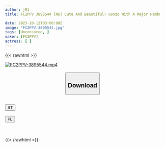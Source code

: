 ```yaml
---
author: j91
title: FC2PPV 3895544 [No] Cute And Beautiful! Gonzo With A Major Hamburger Shop Employee! A Gorgeous Three-Part Feature Of A Perverted Store Clerk With An Ahegao Face Who Cries Out For A Dick, Once Swallows And Cums Twice! *Bonus High-Quality Version

date: 2023-10-12T03:00:00Z
image: "FC2PPV-3895544.jpg"
tags: [Uncensored, ]
maker: [FC2PPV]
actress: [ ]
---
```



{{< rawhtml >}}

<div class="video" data-videoid="2alRyd02bRSZMqZ">
    <a href="javascript:;">
        <img src="https://my.j91.asia/posts/FC2PPV-3895544/FC2PPV-3895544.jpg" width="WIDTH" height="HEIGHT" alt="FC2PPV-3895544.mp4" loading="lazy">
    </a>
</div>

<script type="text/javascript" src="https://j91.asia/asset/on-demand-st.js"></script>

<br>
  <link rel="stylesheet" href="https://j91.asia/asset/bs5.css">
  
  <center>
  <button class="btn btn-primary" type="button" data-bs-toggle="collapse" data-bs-target=".multi-collapse" aria-expanded="false" aria-controls="multiCollapseExample1 multiCollapseExample2"><h2>Download</h2></button></center>
</p>
<div class="row">
  <div class="col">
    <div class="collapse multi-collapse" id="multiCollapseExample1">
      <div class="card card-body">
	      	      <br>
<div class="buttons">  
<a href="https://streamtape.to/v/2alRyd02bRSZMqZ"><button class="btn-hover color-3"><i class="fa fa-download"></i> ST</button></a></div>
    </div>
  </div>
</div>
  <div class="col">
    <div class="collapse multi-collapse" id="multiCollapseExample2">
      <div class="card card-body">
	      <br>
<div class="buttons">
    <a href="https://filelions.online/f/noq1ui1ejtmr"><button class="btn-hover color-9"><i class="fa fa-download"></i> FL</button></a></div>
<br><br>
      </div>
    </div>
  </div>
</div>

{{< /rawhtml >}}